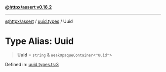 [**@httpx/assert v0.16.2**](../../README.md)

***

[@httpx/assert](../../README.md) / [uuid.types](../README.md) / Uuid

# Type Alias: Uuid

> **Uuid** = `string` & `WeakOpaqueContainer`\<`"Uuid"`\>

Defined in: [uuid.types.ts:3](https://github.com/belgattitude/httpx/blob/7682ae8e8bf25ac4dbe7ea6b3b3dbe40b897e70c/packages/assert/src/uuid.types.ts#L3)
